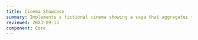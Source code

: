 ```yaml
---
title: Cinema Showcase
summary: Implements a fictional cinema showing a saga that aggregates ticket sales.
reviewed: 2023-09-13
component: Core
---
```



